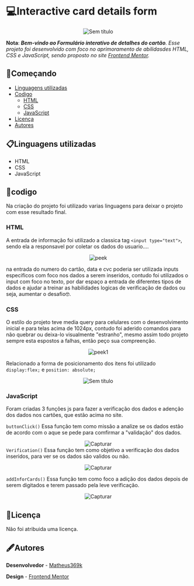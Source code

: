 # 💻Interactive card details form
<div align='center'>
  
![Sem título](https://github.com/matheus369k/interactive-card-details-form-main/assets/47065962/14187ce2-a557-4196-8f9e-ea163f99d8c6)</div>

__Nota__: *__Bem-vindo ao Formulário interativo de detalhes do cartão__. Esse projeto foi desenvolvido com foco no aprimoramento de abilidasdes HTML, CSS e JavaScript, sendo proposto no site [Frontend Mentor](https://www.frontendmentor.io).* 

## 🚀Começando
- [Linguagens utilizadas](#linguagens-utilizadas)
- [Codigo](#codigo)
  - [HTML](#html)
  - [CSS](#css)
  - [JavaScript](#javascript)
- [Licença](#licença)
- [Autores](#autores)

## 📋Linguagens utilizadas
- HTML
- CSS
- JavaScript

## 🧰codigo
Na criação do projeto foi utilizado varias linguagens para deixar o projeto com esse resultado final.

### __HTML__
A entrada de informação foi utilizado a classica tag ```<input type="text">```, sendo ela a responsavel por coletar os dados do usuario....
<div align="center">
  
![peek](https://github.com/matheus369k/interactive-card-details-form-main/assets/47065962/3359d40a-6d5c-48dc-a9b7-5f7d5efe2683)</div>
na entrada do numero do cartão, data e cvc poderia ser utilizada inputs especificos com foco nos dados a serem inseridos, contudo foi utilizados o input com foco no texto, por dar espaço a entrada de diferentes tipos de dados e ajudar a treinar as habilidades logicas de verificação de dados ou seja, aumentar o desafio🤓. 

### __CSS__
O estilo do projeto teve media query para celulares com o desenvolvimento inicial e para telas acima de 1024px, contudo foi aderido comandos para não quebrar ou deixa-lo visualmente "estranho", mesmo assim todo projeto sempre esta espostos a falhas, então peço sua compreenção.
<div align="center">
  
![peek1](https://github.com/matheus369k/interactive-card-details-form-main/assets/47065962/c029da71-25e2-43cd-a08b-2a8978b68546)</div>
Relacionado a forma de posicionamento dos itens foi utilizado ```display:flex;``` e ```position: absolute;```
<div align="center">
  
![Sem título](https://github.com/matheus369k/interactive-card-details-form-main/assets/47065962/d4c3d368-3819-4366-8d34-61d56a785056)</div>
### __JavaScript__
Foram criadas 3 funções js para fazer a verificação dos dados e adenção dos dados nos cartões, que estão acima no site.

```buttonClick()``` Essa função tem como missão a analize se os dados estão de acordo com o aque se pede para comfirmar a "validação" dos dados.
<div align="center"
  
![Capturar](https://github.com/matheus369k/interactive-card-details-form-main/assets/47065962/0690bfb2-1b2a-45ff-81cd-90ec1893b931)</div>
```Verification()``` Essa função tem como objetivo a verificação dos dados inseridos, para ver se os dados são validos ou não.
<div align="center">
  
![Capturar](https://github.com/matheus369k/interactive-card-details-form-main/assets/47065962/7a7b2d1c-6c00-4686-b584-bf2119c36ca0)</div>
```addInforCards()``` Essa função tem como foco a adição dos dados depois de serem digitados e terem passado pela leve verificação.
<div align="center">

![Capturar](https://github.com/matheus369k/interactive-card-details-form-main/assets/47065962/d0a4689c-3ea7-40a0-b96d-c43a00685991)</div>

## 📃Licença
Não foi atribuida uma licença.

## 🖋Autores
__Desenvolvedor__ - [Matheus369k](https://github.com/matheus369k)

__Design__ - [Frontend Mentor](https://www.frontendmentor.io)
